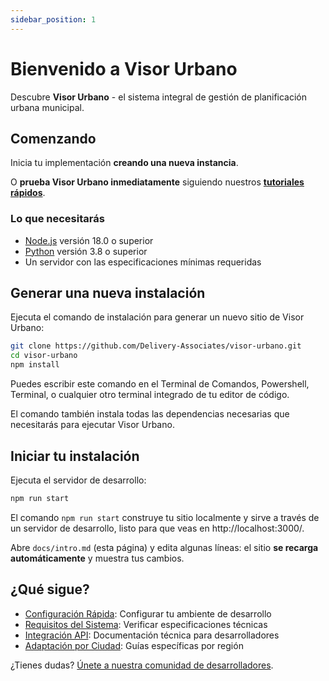 ```yaml
---
sidebar_position: 1
---
```


# Bienvenido a Visor Urbano

Descubre **Visor Urbano** - el sistema integral de gestión de planificación urbana municipal.

## Comenzando

Inicia tu implementación **creando una nueva instancia**.

O **prueba Visor Urbano inmediatamente** siguiendo nuestros **[tutoriales rápidos](./getting-started/quick-setup.md)**.

### Lo que necesitarás

- [Node.js](https://nodejs.org/en/download/) versión 18.0 o superior
- [Python](https://python.org/downloads/) versión 3.8 o superior
- Un servidor con las especificaciones mínimas requeridas

## Generar una nueva instalación

Ejecuta el comando de instalación para generar un nuevo sitio de Visor Urbano:

```bash
git clone https://github.com/Delivery-Associates/visor-urbano.git
cd visor-urbano
npm install
```

Puedes escribir este comando en el Terminal de Comandos, Powershell, Terminal, o cualquier otro terminal integrado de tu editor de código.

El comando también instala todas las dependencias necesarias que necesitarás para ejecutar Visor Urbano.

## Iniciar tu instalación

Ejecuta el servidor de desarrollo:

```bash
npm run start
```

El comando `npm run start` construye tu sitio localmente y sirve a través de un servidor de desarrollo, listo para que veas en http://localhost:3000/.

Abre `docs/intro.md` (esta página) y edita algunas líneas: el sitio **se recarga automáticamente** y muestra tus cambios.

## ¿Qué sigue?

- [Configuración Rápida](./getting-started/quick-setup.md): Configurar tu ambiente de desarrollo
- [Requisitos del Sistema](./getting-started/system-requirements.md): Verificar especificaciones técnicas
- [Integración API](./development/api-integration.md): Documentación técnica para desarrolladores
- [Adaptación por Ciudad](./city-adaptation/legal-framework-chile.md): Guías específicas por región

¿Tienes dudas? [Únete a nuestra comunidad de desarrolladores](https://github.com/Delivery-Associates/visor-urbano/discussions).
